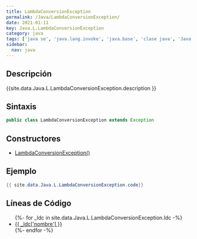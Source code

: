 ```yaml
---
title: LambdaConversionException
permalink: /Java/LambdaConversionException/
date: 2021-01-11
key: Java.L.LambdaConversionException
category: java
tags: ['java se', 'java.lang.invoke', 'java.base', 'clase java', 'Java 1.8']
sidebar: 
  nav: java
---
```


## Descripción
{{site.data.Java.L.LambdaConversionException.description }}

## Sintaxis
~~~java
public class LambdaConversionException extends Exception
~~~

## Constructores
* [LambdaConversionException()](/Java/LambdaConversionException/LambdaConversionException/)

## Ejemplo
~~~java
{{ site.data.Java.L.LambdaConversionException.code}}
~~~

## Líneas de Código
<ul>
{%- for _ldc in site.data.Java.L.LambdaConversionException.ldc -%}
   <li>
       <a href="{{_ldc['url'] }}">{{ _ldc['nombre'] }}</a>
   </li>
{%- endfor -%}
</ul>
